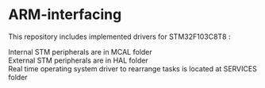 # ARM-interfacing

This repository includes implemented drivers for STM32F103C8T8 :

Internal STM peripherals are in MCAL folder   
External STM peripherals are in HAL folder   
Real time operating system driver to rearrange tasks is located at SERVICES folder
